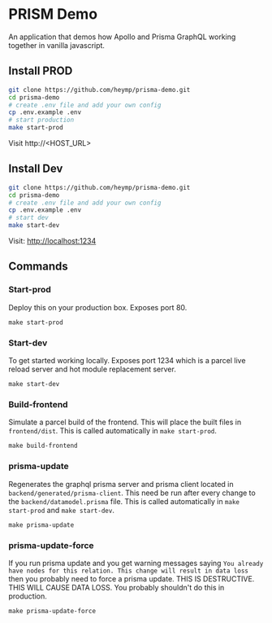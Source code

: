 # PRISM Demo

An application that demos how Apollo and Prisma GraphQL working together in vanilla javascript.

## Install PROD

```bash
git clone https://github.com/heymp/prisma-demo.git
cd prisma-demo
# create .env file and add your own config
cp .env.example .env
# start production
make start-prod
```

Visit http://<HOST_URL>



## Install Dev

```bash
git clone https://github.com/heymp/prisma-demo.git
cd prisma-demo
# create .env file and add your own config
cp .env.example .env
# start dev
make start-dev
```

Visit: [http://localhost:1234](http://localhost:1234)


## Commands

### Start-prod

Deploy this on your production box.  Exposes port 80.

```
make start-prod
```

### Start-dev

To get started working locally.  Exposes port 1234 which is a parcel live reload server and hot module replacement server.

```
make start-dev
```

### Build-frontend

Simulate a parcel build of the frontend.  This will place the built files in `frontend/dist`.  This is called automatically in `make start-prod`.

```
make build-frontend
```

### prisma-update

Regenerates the graphql prisma server and prisma client located in `backend/generated/prisma-client`.  This need be run after every change to the `backend/datamodel.prisma` file. This is called automatically in `make start-prod` and `make start-dev`.

```
make prisma-update
```

### prisma-update-force

If you run prisma update and you get warning messages saying `You already have nodes for this relation. This change will result in data loss` then you probably need to force a prisma update.  THIS IS DESTRUCTIVE. THIS WILL CAUSE DATA LOSS. You probably shouldn't do this in production.

```
make prisma-update-force
```